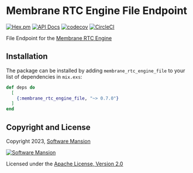 # Membrane RTC Engine File Endpoint

[![Hex.pm](https://img.shields.io/hexpm/v/membrane_rtc_engine_file.svg)](https://hex.pm/packages/membrane_rtc_engine_file)
[![API Docs](https://img.shields.io/badge/api-docs-yellow.svg?style=flat)](https://hexdocs.pm/membrane_rtc_engine_file)
[![codecov](https://codecov.io/gh/fishjam-cloud/membrane_rtc_engine/graph/badge.svg?token=ZPHQVR6WXB)](https://codecov.io/gh/fishjam-cloud/membrane_rtc_engine)
[![CircleCI](https://dl.circleci.com/status-badge/img/circleci/GYdMJX3ERMbXTmauvqgRKE/7B94kqtbCjtAfbnStg3PLn/tree/master.svg?style=svg)](https://dl.circleci.com/status-badge/redirect/circleci/GYdMJX3ERMbXTmauvqgRKE/7B94kqtbCjtAfbnStg3PLn/tree/master)

File Endpoint for the [Membrane RTC Engine](https://github.com/fishjam-cloud/membrane_rtc_engine)

## Installation

The package can be installed by adding `membrane_rtc_engine_file` to your list of dependencies in `mix.exs`:

```elixir
def deps do
  [
    {:membrane_rtc_engine_file, "~> 0.7.0"}
  ]
end
```

## Copyright and License

Copyright 2023, [Software Mansion](https://swmansion.com/?utm_source=git&utm_medium=readme&utm_campaign=membrane_rtc_engine)

[![Software Mansion](https://logo.swmansion.com/logo?color=white&variant=desktop&width=200&tag=membrane-github)](https://swmansion.com/?utm_source=git&utm_medium=readme&utm_campaign=membrane_rtc_engine)

Licensed under the [Apache License, Version 2.0](LICENSE)
